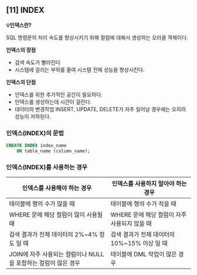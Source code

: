 ## [11] INDEX

**💡인덱스란?**

SQL 명령문의 처리 속도를 향상시키기 위해 컬럼에 대해서 생성하는 오라클 객체이다.



**인덱스의 장점**

- 검색 속도가 빨라진다
- 시스템에 걸리는 부하를 줄여 시스템 전체 성능을 향상시킨다.

**인덱스의 단점**

- 인덱스를 위한 추가적인 공간이 필요하다.
- 인덱스를 생성하는데 시간이 걸린다.
- 데이터의 변경작업 INSERT, UPDATE, DELETE가 자주 일어날 경우에는 오히려 성능이 저하된다.



### 인덱스(INDEX)의 문법

```sql
CREATE INDEX index_name
	ON table_name (column_name);
```



### 인덱스(INDEX)를 사용하는 경우

| 인덱스를 사용해야 하는 경우                                  | 인덱스를 사용하지 말아야 하는 경우           |
| ------------------------------------------------------------ | -------------------------------------------- |
| 테이블에 행의 수가 많을 때                                   | 테이블에 행의 수가 적을 때                   |
| WHERE 문에 해당 컬럼이 많이 사용될 때                        | WHERE 문에 해당 컬럼이 자주 사용되지 않을 때 |
| 검색 결과가 전체 데이터의 2%~4% 정도 일 때                   | 검색 결과가 전체 데이터의 10%~15% 이상 일 때 |
| JOIN에 자주 사용되는 컬럼이나 NULL을 포함하는 컬럼이 많은 경우 | 테이블에 DML 작업이 많은 경우                |

